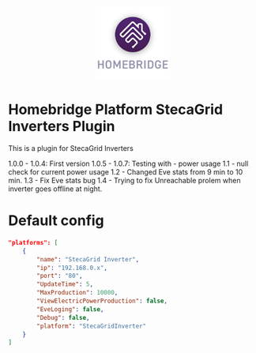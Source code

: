 <p align="center">
<img alt="Home Bridge logotype" src="https://github.com/homebridge/branding/raw/master/logos/homebridge-wordmark-logo-vertical.png" width="150">
</p>

# Homebridge Platform StecaGrid Inverters Plugin

This is a plugin for StecaGrid Inverters

1.0.0 - 1.0.4: First version
1.0.5 - 1.0.7: Testing with - power usage
1.1 - null check for current power usage
1.2 - Changed Eve stats from 9 min to 10 min.
1.3 - Fix Eve stats bug
1.4 - Trying to fix Unreachable prolem when inverter goes offline at night.

# Default config

```json
"platforms": [
    {
        "name": "StecaGrid Inverter",
        "ip": "192.168.0.x",
        "port": "80",
        "UpdateTime": 5,
        "MaxProduction": 10000,
        "ViewElectricPowerProduction": false,
        "EveLoging": false,
        "Debug": false,
        "platform": "StecaGridInverter"
    }
]
```
